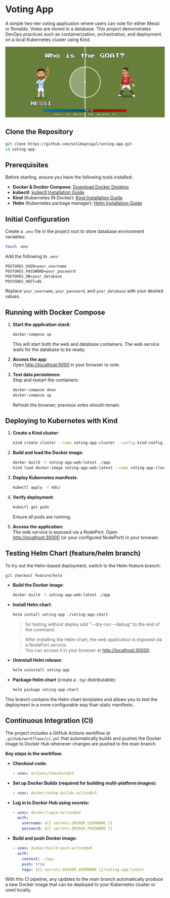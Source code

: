 # Voting App

A simple two-tier voting application where users can vote for either Messi or Ronaldo. Votes are stored in a database. This project demonstrates DevOps practices such as containerization, orchestration, and deployment on a local Kubernetes cluster using Kind.

![Web App Screenshot](assets/screenshot.png)

## Clone the Repository

```sh
git clone https://github.com/selimaynigul/voting-app.git
cd voting-app
```

## Prerequisites

Before starting, ensure you have the following tools installed:

- **Docker & Docker Compose**: [Download Docker Desktop](https://www.docker.com/products/docker-desktop/)
- **kubectl**: [kubectl Installation Guide](https://kubernetes.io/docs/tasks/tools/)
- **Kind** (Kubernetes IN Docker): [Kind Installation Guide](https://kind.sigs.k8s.io/docs/user/quick-start/)
- **Helm** (Kubernetes package manager): [Helm Installation Guide](https://helm.sh/docs/intro/install/)

## Initial Configuration

Create a `.env` file in the project root to store database environment variables:

```sh
touch .env
```

Add the following to `.env`:

```env
POSTGRES_USER=your_username
POSTGRES_PASSWORD=your_password
POSTGRES_DB=your_database
POSTGRES_HOST=db
```

Replace `your_username`, `your_password`, and `your_database` with your desired values.

## Running with Docker Compose

1. **Start the application stack**:

   ```sh
   docker-compose up
   ```

   This will start both the web and database containers. The web service waits for the database to be ready.

2. **Access the app**:  
   Open [http://localhost:5000](http://localhost:5000) in your browser to vote.

3. **Test data persistence**:  
   Stop and restart the containers:

   ```sh
   docker-compose down
   docker-compose up
   ```

   Refresh the browser; previous votes should remain.

## Deploying to Kubernetes with Kind

1. **Create a Kind cluster**:

   ```sh
   kind create cluster --name voting-app-cluster --config kind-config.yaml
   ```

2. **Build and load the Docker image**:

   ```sh
   docker build -t voting-app-web:latest ./app
   kind load docker-image voting-app-web:latest --name voting-app-cluster
   ```

3. **Deploy Kubernetes manifests**:

   ```sh
   kubectl apply -f k8s/
   ```

4. **Verify deployment**:

   ```sh
   kubectl get pods
   ```

   Ensure all pods are running.

5. **Access the application**:  
   The web service is exposed via a NodePort. Open [http://localhost:30000](http://localhost:30000) (or your configured NodePort) in your browser.

## Testing Helm Chart (feature/helm branch)

To try out the Helm-based deployment, switch to the Helm feature branch:

```sh
git checkout feature/helm
```

- **Build the Docker image**:

   ```sh
   docker build -t voting-app-web:latest ./app
   ```

- **Install Helm chart**:

  ```sh
  helm install voting-app ./voting-app-chart
  ```

  > for testing without deploy add "--dry-run --debug" to the end of the command.

  > After installing the Helm chart, the web application is exposed via a NodePort service.  
  > You can access it in your browser at [http://localhost:30000](http://localhost:30000).

- **Uninstall Helm release**:

  ```sh
  helm uninstall voting-app
  ```

- **Package Helm chart** (create a `.tgz` distributable):

  ```sh
  helm package voting-app-chart
  ```

This branch contains the Helm chart templates and allows you to test the deployment in a more configurable way than static manifests.

## Continuous Integration (CI)

The project includes a GitHub Actions workflow at `.github/workflows/ci.yml` that automatically builds and pushes the Docker image to Docker Hub whenever changes are pushed to the main branch.

**Key steps in the workflow:**

- **Checkout code:**

  ```yaml
  - uses: actions/checkout@v3
  ```

- **Set up Docker Buildx (required for building multi-platform images):**

  ```yaml
  - uses: docker/setup-buildx-action@v3
  ```

- **Log in to Docker Hub using secrets:**

  ```yaml
  - uses: docker/login-action@v2
    with:
      username: ${{ secrets.DOCKER_USERNAME }}
      password: ${{ secrets.DOCKER_PASSWORD }}
  ```

- **Build and push Docker image:**
  ```yaml
  - uses: docker/build-push-action@v6
    with:
      context: ./app
      push: true
      tags: ${{ secrets.DOCKER_USERNAME }}/voting-app:latest
  ```

With this CI pipeline, any updates to the main branch automatically produce a new Docker image that can be deployed to your Kubernetes cluster or used locally.
